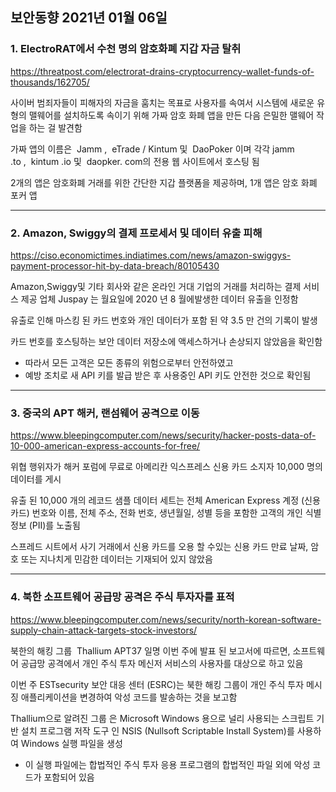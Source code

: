 ## 보안동향 2021년 01월 06일  

  
### 1. ElectroRAT에서 수천 명의 암호화폐 지갑 자금 탈취  
    

https://threatpost.com/electrorat-drains-cryptocurrency-wallet-funds-of-thousands/162705/    
   

사이버 범죄자들이 피해자의 자금을 훔치는 목표로 사용자를 속여서 시스템에 새로운 유형의 맬웨어를 설치하도록 속이기 위해 가짜 암호 화폐 앱을 만든 다음 은밀한 맬웨어 작업을 하는 걸 발견함   
  

가짜 앱의 이름은  Jamm ,  eTrade / Kintum 및  DaoPoker 이며 각각 jamm .to ,  kintum .io 및  daopker. com의 전용 웹 사이트에서 호스팅 됨   
  

2개의 앱은 암호화폐 거래를 위한 간단한 지갑 플랫폼을 제공하며, 1개 앱은 암호 화폐 포커 앱  


  
---


### 2. Amazon, Swiggy의 결제 프로세서 및 데이터 유출 피해  
   
  
https://ciso.economictimes.indiatimes.com/news/amazon-swiggys-payment-processor-hit-by-data-breach/80105430 


Amazon,Swiggy및 기타 회사와 같은 온라인 거대 기업의 거래를 처리하는 결제 서비스 제공 업체 Juspay 는 월요일에 2020 년 8 월에발생한 데이터 유출을 인정함  
  

유출로 인해 마스킹 된 카드 번호와 개인 데이터가 포함 된 약 3.5 만 건의 기록이 발생  
  
   
카드 번호를 호스팅하는 보안 데이터 저장소에 액세스하거나 손상되지 않았음을 확인함  
- 따라서 모든 고객은 모든 종류의 위험으로부터 안전하였고  
- 예방 조치로 새 API 키를 발급 받은 후 사용중인 API 키도 안전한 것으로 확인됨  
    
   
  
---
  
  
### 3. 중국의 APT 해커, 랜섬웨어 공격으로 이동
   
  
https://www.bleepingcomputer.com/news/security/hacker-posts-data-of-10-000-american-express-accounts-for-free/    
   

위협 행위자가 해커 포럼에 무료로 아메리칸 익스프레스 신용 카드 소지자 10,000 명의 데이터를 게시  
  

유출 된 10,000 개의 레코드 샘플 데이터 세트는 전체 American Express 계정 (신용 카드) 번호와 이름, 전체 주소, 전화 번호, 생년월일, 성별 등을 포함한 고객의 개인 식별 정보 (PII)를 노출됨  
  

스프레드 시트에서 사기 거래에서 신용 카드를 오용 할 수있는 신용 카드 만료 날짜, 암호 또는 지나치게 민감한 데이터는 기재되어 있지 않았음  
  
  
---
  
  
### 4. 북한 소프트웨어 공급망 공격은 주식 투자자를 표적  
     
  
https://www.bleepingcomputer.com/news/security/north-korean-software-supply-chain-attack-targets-stock-investors/  
   

북한의 해킹 그룹  Thallium APT37 일명 이번 주에 발표 된 보고서에 따르면, 소프트웨어 공급망 공격에서 개인 주식 투자 메신저 서비스의 사용자를 대상으로 하고 있음  
  
  
이번 주 ESTsecurity 보안 대응 센터 (ESRC)는 북한 해킹 그룹이 개인 주식 투자 메시징 애플리케이션을 변경하여 악성 코드를 발송하는 것을 보고함   
  
  
Thallium으로 알려진 그룹 은 Microsoft Windows 용으로 널리 사용되는 스크립트 기반 설치 프로그램 저작 도구 인 NSIS (Nullsoft Scriptable Install System)를 사용하여 Windows 실행 파일을 생성  
-  이 실행 파일에는 합법적인 주식 투자 응용 프로그램의 합법적인 파일 외에 악성 코드가 포함되어 있음  
